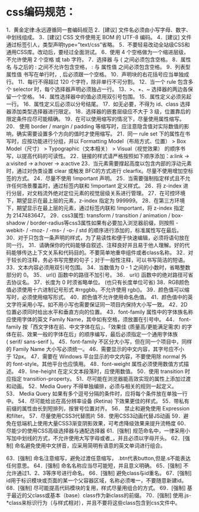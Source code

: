 # css编码规范：
1．黄金定律:永远遵循同一套编码规范
2．[建议] 文件名必须由小写字母、数字、中划线组成。
3．[建议] CSS 文件使用无 BOM 的 UTF-8 编码。
4．[建议] 文件通过<link>标签引人，类型声明type=”text/css”省略。
5．不要轻易改动全站级CSS和通用CSS库。改动后，要经过全面测试。
6．使用 4 个空格做为一个缩进层级，不允许使用 2 个空格 或 tab 字符。
7．选择器 与 { 之间必须包含空格。
8．属性名 与之后的 : 之间不允许包含空格， : 与 属性值 之间必须包含空格。
9．列表型属性值 书写在单行时，, 后必须跟一个空格。
10．声明块的右花括号应当单独成行。
11．每行不得超过 120 个字符，除非单行不可分割。
12．当一个 rule 包含多个 selector 时，每个选择器声明必须独占一行。
13．>、+、~ 选择器的两边各保留一个空格。
14．属性选择器中的值必须用双引号包围。
15．属性定义必须另起一行。
16．属性定义后必须以分号结尾。
17．如无必要，不得为 id、class 选择器添加类型选择器进行限定。
18．选择器的嵌套层级应不大于 3 级，位置靠后的限定条件应尽可能精确。
19．在可以使用缩写的情况下，尽量使用属性缩写。
20． 使用 border / margin / padding 等缩写时，应注意隐含值对实际数值的影响，确实需要设置多个方向的值时才使用缩写。
21．同一 rule set 下的属性在书写时，应按功能进行分组，并以 Formatting Model（布局方式、位置） > Box Model（尺寸） > Typographic（文本相关） > Visual（视觉效果） 的顺序书写，以提高代码的可读性。
22．链接的样式请严格按照如下顺序添加：a:link -> a:visited -> a:hover -> a:active
23．当元素需要撑起高度以包含内部的浮动元素时，通过对伪类设置 clear 或触发 BFC的方式进行 clearfix。尽量不使用增加空标签的方式。
24．尽量不使用 !important 声明。
25．当需要强制指定样式且不允许任何场景覆盖时，通过标签内联和 !important 定义样式。
26．将 z-index 进行分层，对文档流外绝对定位元素的视觉层级关系进行管理。
27．在可控环境下，期望显示在最上层的元素，z-index 指定为 999999。
28．在第三方环境下，期望显示在最上层的元素，通过标签内联和 !important，将 z-index 指定为 2147483647。
29．css3属性: transform / transition / animation / box-shadow / border-radius等css3属性如果有必要加入浏览器前缀，则按照 -webkit-  / -moz- / -ms- / -o- / std 的顺序进行添加的，标准属性写在最后。
30．对于只包含一条声明的样式，为了易读性和便于快速编辑，必须将语句放在同一行。
31．请确保你的代码能够自叙述、注释良好并且易于他人理解。好的代码能够传达上下文关系和代码目的。不要简单地重申组件或者class名称。
32．对于较长的注释，务必书写完整的句子；对于一般性注释，可以书写简洁的短语。
33．文本内容必须用双引号包围。
34．当数值为 0 - 1 之间的小数时，省略整数部分的 0。
35． url() 函数中的路径不加引号。
36． url() 函数中的绝对路径可省去协议名。
37．长度为 0 时须省略单位。 (也只有长度单位可省)
38．RGB颜色值必须使用十六进制记号形式 #rrggbb。不允许使用 rgb()。
39．颜色值可以缩写时，必须使用缩写形式。
40．颜色值不允许使用命名色值。
41．颜色值中的英文字符采用小写。如不用小写也需要保证同一项目内保持大小写一致。
42．2D 位置必须同时给出水平和垂直方向的位置。
43．font-family 属性中的字体族名称应使用字体的英文 Family Name，其中如有空格，须放置在引号中。
44． font-family 按「西文字体在前、中文字体在后」、「效果佳 (质量高/更能满足需求) 的字体在前、效果一般的字体在后」的顺序编写，最后必须指定一个通用字体族( serif/ sans-serif )。
45．font-family 不区分大小写，但在同一个项目中，同样的 Family Name 大小写必须统一。
46．需要显示的中文内容，其字号应不小于 12px。
47．需要在 Windows 平台显示的中文内容，不要使用除 normal 外的 font-style。其他平台也应慎用。
48．font-weight 属性必须使用数值方式描述。
49．line-height 在定义文本段落时，应使用数值。
50．使用 transition 时应指定 transition-property。
51．尽可能在浏览器能高效实现的属性上添加过渡和动画。
52．Media Query 不得单独编排，必须与相关的规则一起定义。
53． Media Query 如果有多个逗号分隔的条件时，应将每个条件放在单独一行中。
54．尽可能给出在高分辨率设备 (Retina) 下效果更佳的样式。
55．带私有前缀的属性由长到短排列，按冒号位置对齐。
56． 禁止和避免使用 Expression和filter。
57．尽量使用CSS3代替图片
58．使用CSS3动画代替JS动画
59．避免在低端机上使用大量CSS3渐变阴影效果，可考虑降级效果来提升流畅度
60．尽能少的使用CSS高级选择器与通配选择器
61．[强制] 规范命名中，一律采用小写加中划线的方式，不允许使用大写字母或者_，并且必须以字母开头。
62．[强制] 命名避免使用中文拼音，应采用简明有语意的英文单词进行组合。

63．[强制] 命名注意缩写，避免过渡任意缩写， .btn代表button,但是.s不能表达任何意思。
64．[强制] 命名名称应当尽可能短，并且意义明确。
65．[强制] 不允许通过1、2、3等序号进行命名。
66．[强制] 避免class与id重名。
67．[强制] id用于标识模块或页面的某一个父容器区域，名称必须唯一，不要随意新建id。
68．[强制] 尽可能提高代码模块的复用，样式尽量用组合的方式。
69．[强制] 基于最近的父class或基本（base）class作为新class的前缀。
70．[强制] 使用.js-*class来标识行为（与样式相对），并且不要将这些class包含到css文件中。